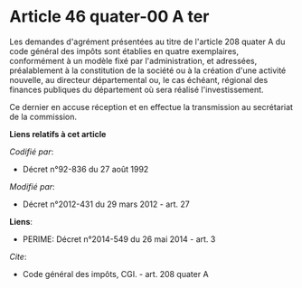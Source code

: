 # Article 46 quater-00 A ter

Les demandes d'agrément présentées au titre de l'article 208 quater A du code général des impôts sont établies en quatre
exemplaires, conformément à un modèle fixé par l'administration, et adressées, préalablement à la constitution de la société
ou à la création d'une activité nouvelle, au   directeur départemental ou, le cas échéant, régional des finances publiques du
département où sera réalisé l'investissement. 

Ce dernier en accuse réception et en effectue la transmission au secrétariat de la commission.

**Liens relatifs à cet article**

_Codifié par_:

  - Décret n°92-836 du 27 août 1992

_Modifié par_:

  - Décret n°2012-431  du 29 mars 2012 - art. 27

**Liens**:

  - PERIME: Décret n°2014-549 du 26 mai 2014 - art. 3

_Cite_:

  - Code général des impôts, CGI. - art. 208 quater A
